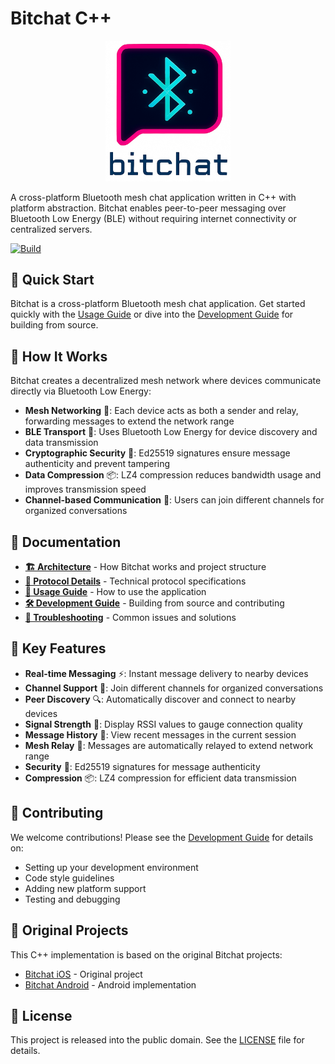 # Bitchat C++

<div align="center">
  <img src="extras/images/logo.jpg" alt="Bitchat Logo" width="200">
</div>

A cross-platform Bluetooth mesh chat application written in C++ with platform abstraction. Bitchat enables peer-to-peer messaging over Bluetooth Low Energy (BLE) without requiring internet connectivity or centralized servers.

[![Build](https://github.com/bitchatz/bitchatz-cpp/actions/workflows/build.yml/badge.svg)](https://github.com/bitchatz/bitchatz-cpp/actions/workflows/build.yml)

## 🚀 Quick Start

Bitchat is a cross-platform Bluetooth mesh chat application. Get started quickly with the [Usage Guide](extras/docs/usage.md) or dive into the [Development Guide](extras/docs/development.md) for building from source.

## 💬 How It Works

Bitchat creates a decentralized mesh network where devices communicate directly via Bluetooth Low Energy:

- **Mesh Networking** 🔗: Each device acts as both a sender and relay, forwarding messages to extend the network range
- **BLE Transport** 📡: Uses Bluetooth Low Energy for device discovery and data transmission
- **Cryptographic Security** 🔐: Ed25519 signatures ensure message authenticity and prevent tampering
- **Data Compression** 📦: LZ4 compression reduces bandwidth usage and improves transmission speed
- **Channel-based Communication** 💬: Users can join different channels for organized conversations

## 📖 Documentation

- **[🏗️ Architecture](extras/docs/architecture.md)** - How Bitchat works and project structure
- **[📡 Protocol Details](extras/docs/protocol.md)** - Technical protocol specifications
- **[💬 Usage Guide](extras/docs/usage.md)** - How to use the application
- **[🛠️ Development Guide](extras/docs/development.md)** - Building from source and contributing
- **[🔧 Troubleshooting](extras/docs/troubleshooting.md)** - Common issues and solutions

## 🔧 Key Features

- **Real-time Messaging** ⚡: Instant message delivery to nearby devices
- **Channel Support** 📢: Join different channels for organized conversations
- **Peer Discovery** 🔍: Automatically discover and connect to nearby devices
- **Signal Strength** 📶: Display RSSI values to gauge connection quality
- **Message History** 📝: View recent messages in the current session
- **Mesh Relay** 🔄: Messages are automatically relayed to extend network range
- **Security** 🔐: Ed25519 signatures for message authenticity
- **Compression** 📦: LZ4 compression for efficient data transmission

## 🤝 Contributing

We welcome contributions! Please see the [Development Guide](extras/docs/development.md) for details on:

- Setting up your development environment
- Code style guidelines
- Adding new platform support
- Testing and debugging

## 🔗 Original Projects

This C++ implementation is based on the original Bitchat projects:

- [Bitchat iOS](https://github.com/permissionlesstech/bitchat) - Original project
- [Bitchat Android](https://github.com/permissionlesstech/bitchat-android) - Android implementation

## 📄 License

This project is released into the public domain. See the [LICENSE](LICENSE) file for details.

